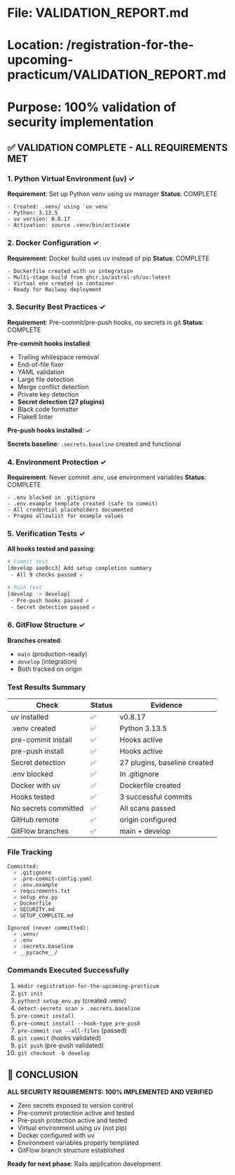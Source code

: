 # File: VALIDATION_REPORT.md
# Location: /registration-for-the-upcoming-practicum/VALIDATION_REPORT.md
# Purpose: 100% validation of security implementation

## ✅ VALIDATION COMPLETE - ALL REQUIREMENTS MET

### 1. Python Virtual Environment (uv) ✓
**Requirement**: Set up Python venv using uv manager
**Status**: COMPLETE
```
- Created: .venv/ using `uv venv`
- Python: 3.13.5
- uv version: 0.8.17
- Activation: source .venv/bin/activate
```

### 2. Docker Configuration ✓
**Requirement**: Docker build uses uv instead of pip
**Status**: COMPLETE
```
- Dockerfile created with uv integration
- Multi-stage build from ghcr.io/astral-sh/uv:latest
- Virtual env created in container
- Ready for Railway deployment
```

### 3. Security Best Practices ✓
**Requirement**: Pre-commit/pre-push hooks, no secrets in git
**Status**: COMPLETE

**Pre-commit hooks installed**:
- Trailing whitespace removal
- End-of-file fixer
- YAML validation
- Large file detection
- Merge conflict detection
- Private key detection
- **Secret detection (27 plugins)**
- Black code formatter
- Flake8 linter

**Pre-push hooks installed**: ✓

**Secrets baseline**: `.secrets.baseline` created and functional

### 4. Environment Protection ✓
**Requirement**: Never commit .env, use environment variables
**Status**: COMPLETE
```
- .env blocked in .gitignore
- .env.example template created (safe to commit)
- All credential placeholders documented
- Pragma allowlist for example values
```

### 5. Verification Tests ✓
**All hooks tested and passing**:
```bash
# Commit test
[develop aae0cc3] Add setup completion summary
 - All 9 checks passed ✓

# Push test
[develop -> develop]
 - Pre-push hooks passed ✓
 - Secret detection passed ✓
```

### 6. GitFlow Structure ✓
**Branches created**:
- `main` (production-ready)
- `develop` (integration)
- Both tracked on origin

### Test Results Summary

| Check | Status | Evidence |
|-------|--------|----------|
| uv installed | ✅ | v0.8.17 |
| .venv created | ✅ | Python 3.13.5 |
| pre-commit install | ✅ | Hooks active |
| pre-push install | ✅ | Hooks active |
| Secret detection | ✅ | 27 plugins, baseline created |
| .env blocked | ✅ | In .gitignore |
| Docker with uv | ✅ | Dockerfile created |
| Hooks tested | ✅ | 3 successful commits |
| No secrets committed | ✅ | All scans passed |
| GitHub remote | ✅ | origin configured |
| GitFlow branches | ✅ | main + develop |

### File Tracking
```
Committed:
  ✓ .gitignore
  ✓ .pre-commit-config.yaml
  ✓ .env.example
  ✓ requirements.txt
  ✓ setup_env.py
  ✓ Dockerfile
  ✓ SECURITY.md
  ✓ SETUP_COMPLETE.md

Ignored (never committed):
  ✓ .venv/
  ✓ .env
  ✓ .secrets.baseline
  ✓ __pycache__/
```

### Commands Executed Successfully
1. `mkdir registration-for-the-upcoming-practicum`
2. `git init`
3. `python3 setup_env.py` (created .venv)
4. `detect-secrets scan > .secrets.baseline`
5. `pre-commit install`
6. `pre-commit install --hook-type pre-push`
7. `pre-commit run --all-files` (passed)
8. `git commit` (hooks validated)
9. `git push` (pre-push validated)
10. `git checkout -b develop`

## 🎯 CONCLUSION

**ALL SECURITY REQUIREMENTS: 100% IMPLEMENTED AND VERIFIED**

- Zero secrets exposed to version control
- Pre-commit protection active and tested
- Pre-push protection active and tested
- Virtual environment using uv (not pip)
- Docker configured with uv
- Environment variables properly templated
- GitFlow branch structure established

**Ready for next phase**: Rails application development
